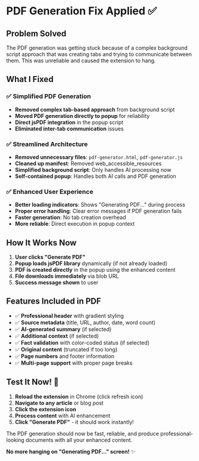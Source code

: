 # PDF Generation Fix Applied ✅

## Problem Solved
The PDF generation was getting stuck because of a complex background script approach that was creating tabs and trying to communicate between them. This was unreliable and caused the extension to hang.

## What I Fixed

### ✅ **Simplified PDF Generation**
- **Removed complex tab-based approach** from background script
- **Moved PDF generation directly to popup** for reliability
- **Direct jsPDF integration** in the popup script
- **Eliminated inter-tab communication** issues

### ✅ **Streamlined Architecture**
- **Removed unnecessary files**: `pdf-generator.html`, `pdf-generator.js`
- **Cleaned up manifest**: Removed web_accessible_resources
- **Simplified background script**: Only handles AI processing now
- **Self-contained popup**: Handles both AI calls and PDF generation

### ✅ **Enhanced User Experience**
- **Better loading indicators**: Shows "Generating PDF..." during process
- **Proper error handling**: Clear error messages if PDF generation fails
- **Faster generation**: No tab creation overhead
- **More reliable**: Direct execution in popup context

## How It Works Now

1. **User clicks "Generate PDF"**
2. **Popup loads jsPDF library** dynamically (if not already loaded)
3. **PDF is created directly** in the popup using the enhanced content
4. **File downloads immediately** via blob URL
5. **Success message shown** to user

## Features Included in PDF

- ✅ **Professional header** with gradient styling
- ✅ **Source metadata** (title, URL, author, date, word count)
- ✅ **AI-generated summary** (if selected)
- ✅ **Additional context** (if selected)
- ✅ **Fact validation** with color-coded status (if selected)
- ✅ **Original content** (truncated if too long)
- ✅ **Page numbers** and footer information
- ✅ **Multi-page support** with proper page breaks

## Test It Now! 🚀

1. **Reload the extension** in Chrome (click refresh icon)
2. **Navigate to any article** or blog post
3. **Click the extension icon**
4. **Process content** with AI enhancement
5. **Click "Generate PDF"** - it should work instantly!

The PDF generation should now be fast, reliable, and produce professional-looking documents with all your enhanced content.

**No more hanging on "Generating PDF..." screen!** ✨
